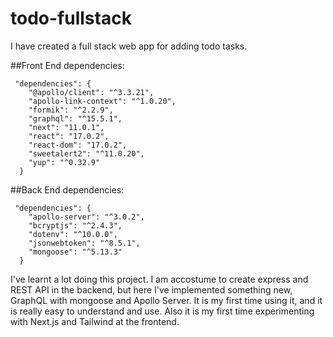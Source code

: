 # todo-fullstack

I have created a full stack web app for adding todo tasks.

##Front End dependencies:
```
 "dependencies": {
    "@apollo/client": "^3.3.21",
    "apollo-link-context": "^1.0.20",
    "formik": "^2.2.9",
    "graphql": "^15.5.1",
    "next": "11.0.1",
    "react": "17.0.2",
    "react-dom": "17.0.2",
    "sweetalert2": "^11.0.20",
    "yup": "^0.32.9"
  }
  ```
##Back End dependencies:
```
 "dependencies": {
    "apollo-server": "^3.0.2",
    "bcryptjs": "^2.4.3",
    "dotenv": "^10.0.0",
    "jsonwebtoken": "^8.5.1",
    "mongoose": "^5.13.3"
  }
  ```
  
  I've learnt a lot doing this project. I am accostume to create express and REST API in the backend, but here I've implemented something new, GraphQL with mongoose   and Apollo Server. 
  It is my first time using it, and it is really easy to understand and use.
  Also it is my first time experimenting with Next.js and Tailwind at the frontend.
